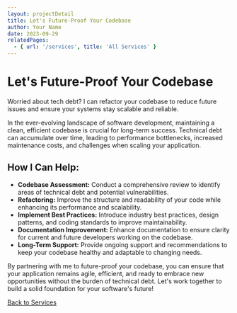 ```yaml
---
layout: projectDetail
title: Let's Future-Proof Your Codebase
author: Your Name
date: 2023-09-29
relatedPages:
  - { url: '/services', title: 'All Services' }
---
```


# Let's Future-Proof Your Codebase

Worried about tech debt? I can refactor your codebase to reduce future issues and ensure your systems stay scalable and reliable.

In the ever-evolving landscape of software development, maintaining a clean, efficient codebase is crucial for long-term success. Technical debt can accumulate over time, leading to performance bottlenecks, increased maintenance costs, and challenges when scaling your application.

## How I Can Help:

- **Codebase Assessment:** Conduct a comprehensive review to identify areas of technical debt and potential vulnerabilities.
- **Refactoring:** Improve the structure and readability of your code while enhancing its performance and scalability.
- **Implement Best Practices:** Introduce industry best practices, design patterns, and coding standards to improve maintainability.
- **Documentation Improvement:** Enhance documentation to ensure clarity for current and future developers working on the codebase.
- **Long-Term Support:** Provide ongoing support and recommendations to keep your codebase healthy and adaptable to changing needs.

By partnering with me to future-proof your codebase, you can ensure that your application remains agile, efficient, and ready to embrace new opportunities without the burden of technical debt. Let's work together to build a solid foundation for your software's future!

[Back to Services](/services#service8)